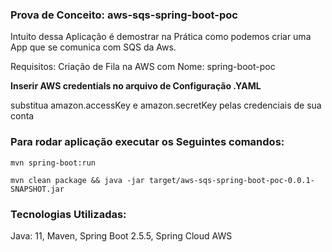 ### **Prova de Conceito: aws-sqs-spring-boot-poc**

Intuito dessa Aplicação é demostrar na Prática como podemos criar
uma App que se comunica com SQS da Aws.

Requisitos:
Criação de Fila na AWS com Nome: spring-boot-poc

**Inserir AWS credentials no arquivo de Configuração .YAML**

substitua amazon.accessKey e amazon.secretKey pelas credenciais de sua conta

### Para rodar aplicação executar os Seguintes comandos:

`mvn spring-boot:run`

`mvn clean package && java -jar target/aws-sqs-spring-boot-poc-0.0.1-SNAPSHOT.jar`


### Tecnologias Utilizadas:

Java: 11,
Maven,
Spring Boot 2.5.5,
Spring Cloud AWS
